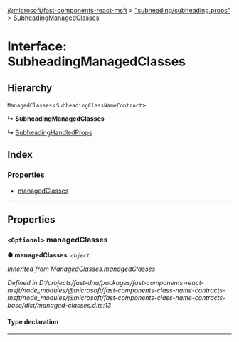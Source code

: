 [@microsoft/fast-components-react-msft](../README.md) > ["subheading/subheading.props"](../modules/_subheading_subheading_props_.md) > [SubheadingManagedClasses](../interfaces/_subheading_subheading_props_.subheadingmanagedclasses.md)

# Interface: SubheadingManagedClasses

## Hierarchy

 `ManagedClasses`<`SubheadingClassNameContract`>

**↳ SubheadingManagedClasses**

↳  [SubheadingHandledProps](_subheading_subheading_props_.subheadinghandledprops.md)

## Index

### Properties

* [managedClasses](_subheading_subheading_props_.subheadingmanagedclasses.md#managedclasses)

---

## Properties

<a id="managedclasses"></a>

### `<Optional>` managedClasses

**● managedClasses**: *`object`*

*Inherited from ManagedClasses.managedClasses*

*Defined in D:/projects/fast-dna/packages/fast-components-react-msft/node_modules/@microsoft/fast-components-class-name-contracts-msft/node_modules/@microsoft/fast-components-class-name-contracts-base/dist/managed-classes.d.ts:13*

#### Type declaration

___

